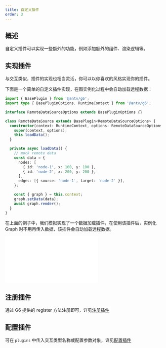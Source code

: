 ```yaml
---
title: 自定义插件
order: 3
---
```


## 概述

自定义插件可以实现一些额外的功能，例如添加额外的组件、渲染逻辑等。

## 实现插件

与交互类似，插件的实现也相当灵活，你可以以你喜欢的风格实现你的插件。

下面是一个简单的自定义插件实现，在图实例化过程中会自动加载远程数据：

```typescript
import { BasePlugin } from '@antv/g6';
import type { BasePluginOptions, RuntimeContext } from '@antv/g6';

interface RemoteDataSourceOptions extends BasePluginOptions {}

class RemoteDataSource extends BasePlugin<RemoteDataSourceOptions> {
  constructor(context: RuntimeContext, options: RemoteDataSourceOptions) {
    super(context, options);
    this.loadData();
  }

  private async loadData() {
    // mock remote data
    const data = {
      nodes: [
        { id: 'node-1', x: 100, y: 100 },
        { id: 'node-2', x: 200, y: 200 },
      ],
      edges: [{ source: 'node-1', target: 'node-2' }],
    };

    const { graph } = this.context;
    graph.setData(data);
    await graph.render();
  }
}
```

在上面的例子中，我们模拟实现了一个数据加载插件，在使用该插件后，实例化 Graph 时不用再传入数据，该插件会自动加载远程数据。

<embed src="@/docs/manual/custom-extension-common/plugin/implement-plugin.md"></embed>

## 注册插件

通过 G6 提供的 register 方法注册即可，详见[注册插件](/manual/core-concept/plugin#注册插件)

## 配置插件

可在 `plugins` 中传入交互类型名称或配置参数对象，详见[配置插件](/manual/core-concept/plugin#配置插件)
